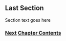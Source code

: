 ## Last Section

Section text goes here

<!-- Link lines generated automatically; do not delete -->

### [<ins>Next</ins>](Tools.md) [<ins>Chapter Contents</ins>](9.%20Troubleshooting.md)

